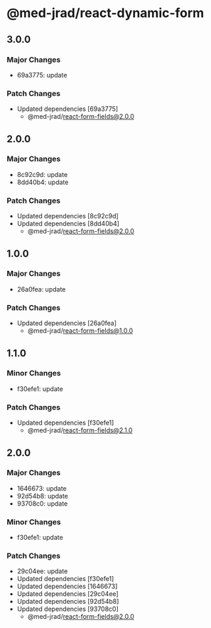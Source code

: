 # @med-jrad/react-dynamic-form

## 3.0.0

### Major Changes

- 69a3775: update

### Patch Changes

- Updated dependencies [69a3775]
  - @med-jrad/react-form-fields@2.0.0

## 2.0.0

### Major Changes

- 8c92c9d: update
- 8dd40b4: update

### Patch Changes

- Updated dependencies [8c92c9d]
- Updated dependencies [8dd40b4]
  - @med-jrad/react-form-fields@2.0.0

## 1.0.0

### Major Changes

- 26a0fea: update

### Patch Changes

- Updated dependencies [26a0fea]
  - @med-jrad/react-form-fields@1.0.0

## 1.1.0

### Minor Changes

- f30efe1: update

### Patch Changes

- Updated dependencies [f30efe1]
  - @med-jrad/react-form-fields@2.1.0

## 2.0.0

### Major Changes

- 1646673: update
- 92d54b8: update
- 93708c0: update

### Minor Changes

- f30efe1: update

### Patch Changes

- 29c04ee: update
- Updated dependencies [f30efe1]
- Updated dependencies [1646673]
- Updated dependencies [29c04ee]
- Updated dependencies [92d54b8]
- Updated dependencies [93708c0]
  - @med-jrad/react-form-fields@2.0.0
